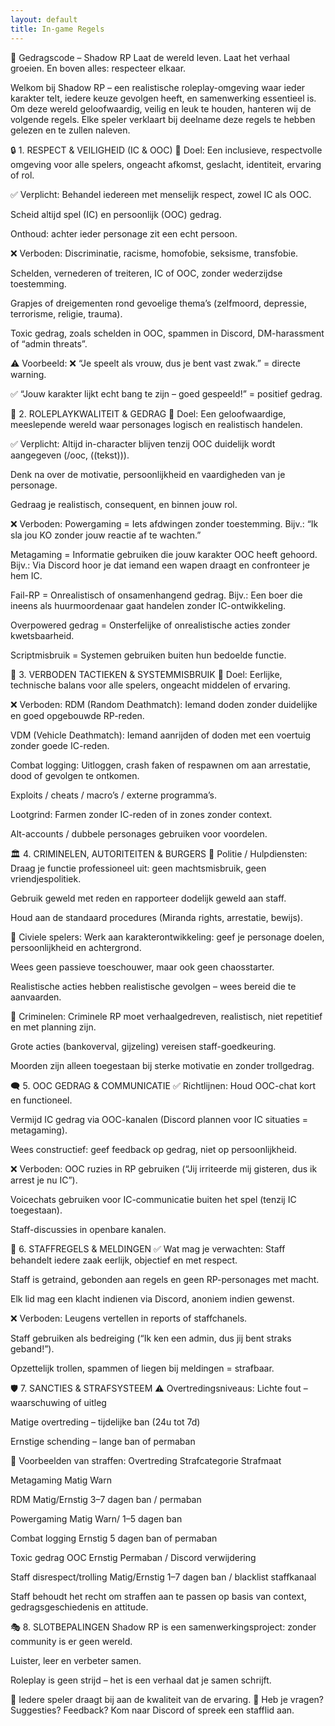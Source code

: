 ```yaml
---
layout: default
title: In-game Regels
---
```

📜 Gedragscode – Shadow RP
Laat de wereld leven. Laat het verhaal groeien. En boven alles: respecteer elkaar.

Welkom bij Shadow RP – een realistische roleplay-omgeving waar ieder karakter telt, iedere keuze gevolgen heeft, en samenwerking essentieel is. Om deze wereld geloofwaardig, veilig en leuk te houden, hanteren wij de volgende regels. Elke speler verklaart bij deelname deze regels te hebben gelezen en te zullen naleven.

🔒 1. RESPECT & VEILIGHEID (IC & OOC)
🎯 Doel:
Een inclusieve, respectvolle omgeving voor alle spelers, ongeacht afkomst, geslacht, identiteit, ervaring of rol.

✅ Verplicht:
Behandel iedereen met menselijk respect, zowel IC als OOC.

Scheid altijd spel (IC) en persoonlijk (OOC) gedrag.

Onthoud: achter ieder personage zit een echt persoon.

❌ Verboden:
Discriminatie, racisme, homofobie, seksisme, transfobie.

Schelden, vernederen of treiteren, IC of OOC, zonder wederzijdse toestemming.

Grapjes of dreigementen rond gevoelige thema’s (zelfmoord, depressie, terrorisme, religie, trauma).

Toxic gedrag, zoals schelden in OOC, spammen in Discord, DM-harassment of “admin threats”.

⚠️ Voorbeeld:
❌ “Je speelt als vrouw, dus je bent vast zwak.” = directe warning.

✅ “Jouw karakter lijkt echt bang te zijn – goed gespeeld!” = positief gedrag.

🧠 2. ROLEPLAYKWALITEIT & GEDRAG
🎯 Doel:
Een geloofwaardige, meeslepende wereld waar personages logisch en realistisch handelen.

✅ Verplicht:
Altijd in-character blijven tenzij OOC duidelijk wordt aangegeven (/ooc, ((tekst))).

Denk na over de motivatie, persoonlijkheid en vaardigheden van je personage.

Gedraag je realistisch, consequent, en binnen jouw rol.

❌ Verboden:
Powergaming = Iets afdwingen zonder toestemming.
Bijv.: “Ik sla jou KO zonder jouw reactie af te wachten.”

Metagaming = Informatie gebruiken die jouw karakter OOC heeft gehoord.
Bijv.: Via Discord hoor je dat iemand een wapen draagt en confronteer je hem IC.

Fail-RP = Onrealistisch of onsamenhangend gedrag.
Bijv.: Een boer die ineens als huurmoordenaar gaat handelen zonder IC-ontwikkeling.

Overpowered gedrag = Onsterfelijke of onrealistische acties zonder kwetsbaarheid.

Scriptmisbruik = Systemen gebruiken buiten hun bedoelde functie.

🛑 3. VERBODEN TACTIEKEN & SYSTEMMISBRUIK
🎯 Doel:
Eerlijke, technische balans voor alle spelers, ongeacht middelen of ervaring.

❌ Verboden:
RDM (Random Deathmatch): Iemand doden zonder duidelijke en goed opgebouwde RP-reden.

VDM (Vehicle Deathmatch): Iemand aanrijden of doden met een voertuig zonder goede IC-reden.

Combat logging: Uitloggen, crash faken of respawnen om aan arrestatie, dood of gevolgen te ontkomen.

Exploits / cheats / macro’s / externe programma’s.

Lootgrind: Farmen zonder IC-reden of in zones zonder context.

Alt-accounts / dubbele personages gebruiken voor voordelen.

🏛️ 4. CRIMINELEN, AUTORITEITEN & BURGERS
👮 Politie / Hulpdiensten:
Draag je functie professioneel uit: geen machtsmisbruik, geen vriendjespolitiek.

Gebruik geweld met reden en rapporteer dodelijk geweld aan staff.

Houd aan de standaard procedures (Miranda rights, arrestatie, bewijs).

💼 Civiele spelers:
Werk aan karakterontwikkeling: geef je personage doelen, persoonlijkheid en achtergrond.

Wees geen passieve toeschouwer, maar ook geen chaosstarter.

Realistische acties hebben realistische gevolgen – wees bereid die te aanvaarden.

🔫 Criminelen:
Criminele RP moet verhaalgedreven, realistisch, niet repetitief en met planning zijn.

Grote acties (bankoverval, gijzeling) vereisen staff-goedkeuring.

Moorden zijn alleen toegestaan bij sterke motivatie en zonder trollgedrag.

🗨️ 5. OOC GEDRAG & COMMUNICATIE
✅ Richtlijnen:
Houd OOC-chat kort en functioneel.

Vermijd IC gedrag via OOC-kanalen (Discord plannen voor IC situaties = metagaming).

Wees constructief: geef feedback op gedrag, niet op persoonlijkheid.

❌ Verboden:
OOC ruzies in RP gebruiken (“Jij irriteerde mij gisteren, dus ik arrest je nu IC”).

Voicechats gebruiken voor IC-communicatie buiten het spel (tenzij IC toegestaan).

Staff-discussies in openbare kanalen.

👮 6. STAFFREGELS & MELDINGEN
✅ Wat mag je verwachten:
Staff behandelt iedere zaak eerlijk, objectief en met respect.

Staff is getraind, gebonden aan regels en geen RP-personages met macht.

Elk lid mag een klacht indienen via Discord, anoniem indien gewenst.

❌ Verboden:
Leugens vertellen in reports of staffchanels.

Staff gebruiken als bedreiging (“Ik ken een admin, dus jij bent straks geband!”).

Opzettelijk trollen, spammen of liegen bij meldingen = strafbaar.

🛡️ 7. SANCTIES & STRAFSYSTEEM
⚠️ Overtredingsniveaus:
Lichte fout – waarschuwing of uitleg

Matige overtreding – tijdelijke ban (24u tot 7d)

Ernstige schending – lange ban of permaban

📝 Voorbeelden van straffen:
Overtreding	Strafcategorie	Strafmaat

Metagaming	Matig	Warn

RDM	Matig/Ernstig	3–7 dagen ban / permaban

Powergaming	Matig	Warn/ 1–5 dagen ban

Combat logging Ernstig	5 dagen ban of permaban

Toxic gedrag OOC	Ernstig	Permaban / Discord verwijdering

Staff disrespect/trolling	Matig/Ernstig	1–7 dagen ban / blacklist staffkanaal

Staff behoudt het recht om straffen aan te passen op basis van context, gedragsgeschiedenis en attitude.

🎭 8. SLOTBEPALINGEN
Shadow RP is een samenwerkingsproject: zonder community is er geen wereld.

Luister, leer en verbeter samen.

Roleplay is geen strijd – het is een verhaal dat je samen schrijft.

🧩 Iedere speler draagt bij aan de kwaliteit van de ervaring.
💬 Heb je vragen? Suggesties? Feedback? Kom naar Discord of spreek een stafflid aan.
